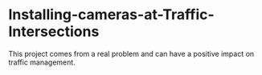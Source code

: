 # Installing-cameras-at-Traffic-Intersections
This project comes from a real problem and can have a positive impact on traffic management. 
